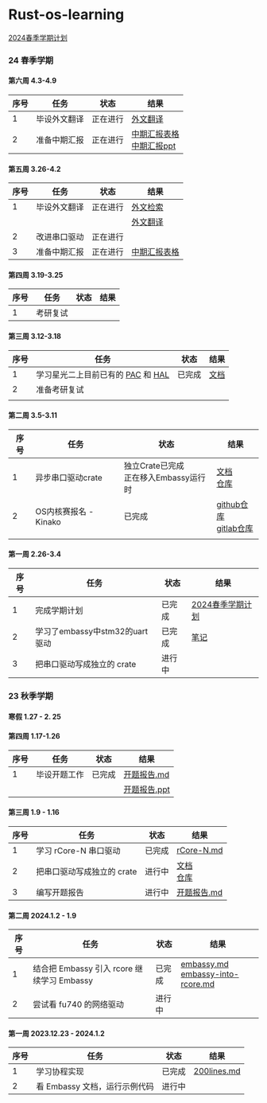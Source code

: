 # Rust-os-learning

[2024春季学期计划](./plan/2024春季学期计划-v1-0305.md)



### 24 春季学期

#### 第六周 4.3-4.9

| 序号 | 任务                     | 状态     | 结果                                                         |
| ---- | ------------------------ | -------- | ------------------------------------------------------------ |
| 1    | 毕设外文翻译             | 正在进行 | [外文翻译](./report/文献翻译.md)                             |
| 2    | 准备中期汇报             | 正在进行 | [中期汇报表格](./report/中期汇报表格.md)<br />[中期汇报ppt](./report/毕业设计中期报告.pptx) |



#### 第五周 3.26-4.2

| 序号 | 任务         | 状态     | 结果                             |
| ---- | ------------ | -------- | -------------------------------- |
| 1    | 毕设外文翻译 | 正在进行 | [外文检索](./report/外文检索.md) |
|  |  |  | [外文翻译](./report/文献翻译.docx) |
| 2    | 改进串口驱动 | 正在进行 |                                  |
| 3    | 准备中期汇报 | 正在进行 | [中期汇报表格](./report/中期汇报表格.md)  |

#### 第四周 3.19-3.25

| 序号 | 任务     | 状态 | 结果 |
| ---- | -------- | ---- | ---- |
| 1    | 考研复试 |      |      |

#### 第三周 3.12-3.18

| 序号 | 任务                                                         | 状态   | 结果                       |
| ---- | ------------------------------------------------------------ | ------ | -------------------------- |
| 1    | 学习星光二上目前已有的 [PAC](https://codeberg.org/weathered-steel/jh71xx-pac) 和 [HAL](https://codeberg.org/weathered-steel/jh71xx-hal) | 已完成 | [文档](./Vision_Five2.md) |
| 2    | 准备考研复试                                                 |        |                            |
|      |                                                              |        |                            |

#### 第二周 3.5-3.11

| 序号 | 任务                  | 状态                                       | 结果                                                         |
| ---- | --------------------- | ------------------------------------------ | ------------------------------------------------------------ |
| 1    | 异步串口驱动crate     | 独立Crate已完成<br />正在移入Embassy运行时 | [文档](./driver/uart-crate.md)<br />[仓库](https://github.com/BITcyman/async-uart-driver) |
| 2    | OS内核赛报名 - Kinako | 已完成                                     | [github仓库](https://github.com/BITcyman/OSKernel2024-Kinako)<br />[gitlab仓库](https://gitlab.eduxiji.net/T202410007992527/oskernel2024-kinako) |
|      |                       |                                            |                                                              |

#### 第一周 2.26-3.4

| 序号 | 任务                           | 状态   | 结果                                                   |
| ---- | ------------------------------ | ------ | ------------------------------------------------------ |
| 1    | 完成学期计划                   | 已完成 | [2024春季学期计划](./plan/2024春季学期计划-v1-0305.md) |
| 2    | 学习了embassy中stm32的uart驱动 | 已完成 | [笔记](./embassy/embassy_uart.md)                      |
| 3    | 把串口驱动写成独立的 crate     | 进行中 |                                                        |



### 23 秋季学期

#### 寒假  1.27 - 2. 25

#### 第四周 1.17-1.26

| 序号 | 任务         | 状态   | 结果                                           |
| ---- | ------------ | ------ | ---------------------------------------------- |
| 1    | 毕设开题工作 | 已完成 | [开题报告.md](./report/毕业设计开题报告.docx)  |
|      |              |        | [开题报告.ppt](./report/毕业设计开题报告.pptx) |

#### 第三周 1.9 - 1.16

| 序号 | 任务                       | 状态   | 结果                                                         |
| ---- | -------------------------- | ------ | ------------------------------------------------------------ |
| 1    | 学习 rCore-N 串口驱动      | 已完成 | [rCore-N.md](rCore-N.md)                                     |
| 2    | 把串口驱动写成独立的 crate | 进行中 | [文档](./driver/uart-crate.md)<br />[仓库](https://github.com/BITcyman/async-uart-driver) |
| 3    | 编写开题报告               | 进行中 | [开题报告.md](./report/毕业设计开题报告.docx)                |

#### 第二周 2024.1.2 - 1.9

| 序号 | 任务                                       | 状态   | 结果                                                         |
| ---- | ------------------------------------------ | ------ | ------------------------------------------------------------ |
| 1    | 结合把 Embassy 引入 rcore 继续学习 Embassy | 已完成 | [embassy.md](./embassy/embassy.md)<br />[embassy-into-rcore.md](./embassy/embassy-into-rcore.md) |
| 2    | 尝试看 fu740 的网络驱动                    | 进行中 |                                                              |

#### 第一周 2023.12.23 - 2024.1.2

| 序号 | 任务                          | 状态   | 结果                                     |
| ---- | ----------------------------- | ------ | ---------------------------------------- |
| 1    | 学习协程实现                  | 已完成 | [200lines.md](./rust-future/200lines.md) |
| 2    | 看 Embassy 文档，运行示例代码 | 进行中 |                                          |





